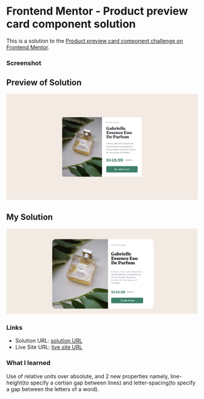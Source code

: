 # Frontend Mentor - Product preview card component solution

This is a solution to the [Product preview card component challenge on Frontend Mentor](https://www.frontendmentor.io/challenges/product-preview-card-component-GO7UmttRfa).

### Screenshot
## Preview of Solution 
![alt text](desktop-design.jpg)
## My Solution
![alt text](<Screenshot (349).png>)

### Links

- Solution URL: [solution URL](https://github.com/aishwarya-pixel0/Frontend-Mentor-projects/tree/main/product-preview-card-component)
- Live Site URL: [live site URL](https://aishwarya-pixel0.github.io/Frontend-Mentor-projects/product-preview-card-component/)


### What I learned


Use of relative units over absolute, and 2 new properties namely, line-height(to specify a certian gap between lines) and letter-spacing(to specify a gap between the letters of a word).

